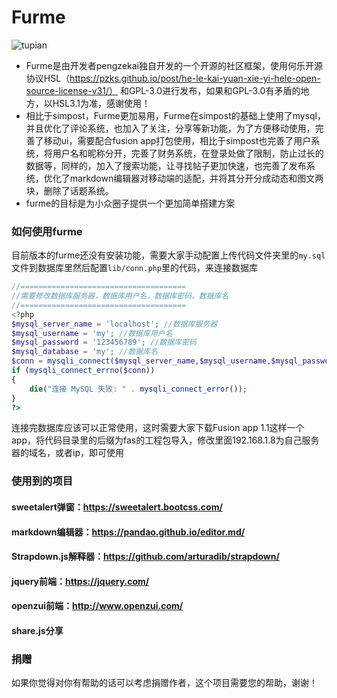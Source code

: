 # **Furme**

![tupian](https://gitee.com/penkai/furme/raw/master/image/1.png)

- Furme是由开发者pengzekai独自开发的一个开源的社区框架，使用何乐开源协议HSL（https://pzks.github.io/post/he-le-kai-yuan-xie-yi-hele-open-source-license-v31/）
和GPL-3.0进行发布，如果和GPL-3.0有矛盾的地方，以HSL3.1为准，感谢使用！
- 相比于simpost，Furme更加易用，Furme在simpost的基础上使用了mysql，并且优化了评论系统，也加入了关注，分享等新功能，为了方便移动使用，完善了移动ui，需要配合fusion app打包使用，相比于simpost也完善了用户系统，将用户名和昵称分开，完善了财务系统，在登录处做了限制，防止过长的数据等，同样的，加入了搜索功能，让寻找帖子更加快速，也完善了发布系统，优化了markdown编辑器对移动端的适配，并将其分开分成动态和图文两块，删除了话题系统。
- furme的目标是为小众圈子提供一个更加简单搭建方案

### 如何使用furme
目前版本的furme还没有安装功能，需要大家手动配置上传代码文件夹里的`my.sql`文件到数据库里然后配置`lib/conn.php`里的代码，来连接数据库

```php
//=====================================
//需要修改数据库服务器，数据库用户名，数据库密码，数据库名
//=====================================
<?php
$mysql_server_name = 'localhost'; //数据库服务器
$mysql_username = 'my'; //数据库用户名
$mysql_password = '123456789'; //数据库密码
$mysql_database = 'my'; //数据库名
$conn = mysqli_connect($mysql_server_name,$mysql_username,$mysql_password,$mysql_database);
if (mysqli_connect_errno($conn)) 
{ 
	die("连接 MySQL 失败: " . mysqli_connect_error()); 
}
?>
```
连接完数据库应该可以正常使用，这时需要大家下载Fusion app 1.1这样一个app，将代码目录里的后缀为fas的工程包导入，修改里面192.168.1.8为自己服务器的域名，或者ip，即可使用

### 使用到的项目

#### sweetalert弹窗：https://sweetalert.bootcss.com/
#### markdown编辑器：https://pandao.github.io/editor.md/
#### Strapdown.js解释器：https://github.com/arturadib/strapdown/
#### jquery前端：https://jquery.com/
#### openzui前端：http://www.openzui.com/
#### share.js分享

### 捐赠
如果你觉得对你有帮助的话可以考虑捐赠作者，这个项目需要您的帮助，谢谢！


